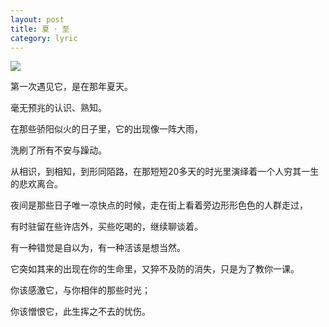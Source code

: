 ```yaml
---
layout: post
title: 夏 ･ 至
category: lyric
---
```

<img src="{{site.baseurl}}/public/img/xiazhi.jpg">

第一次遇见它，是在那年夏天。

毫无预兆的认识、熟知。

在那些骄阳似火的日子里，它的出现像一阵大雨，

洗刷了所有不安与躁动。

从相识，到相知，到形同陌路，在那短短20多天的时光里演绎着一个人穷其一生的悲欢离合。

夜间是那些日子唯一凉快点的时候，走在街上看着旁边形形色色的人群走过，

有时驻留在些许店外，买些吃喝的，继续聊谈着。

有一种错觉是自以为，有一种活该是想当然。

它突如其来的出现在你的生命里，又猝不及防的消失，只是为了教你一课。




你该感激它，与你相伴的那些时光；

你该憎恨它，此生挥之不去的忧伤。
